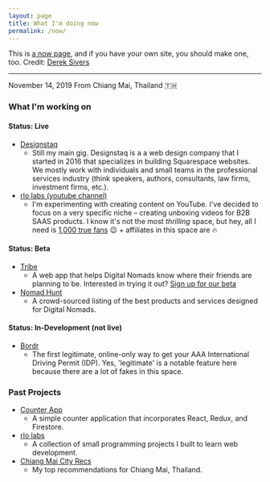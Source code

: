 ```yaml
---
layout: page
title: What I'm doing now
permalink: /now/
---
```


This is [a now page](https://nownownow.com/about), and if you have your own site, you should make one, too. Credit: [Derek Sivers](https://sivers.org/now)

---

November 14, 2019
From Chiang Mai, Thailand 🇹🇭

### What I'm working on

####  Status: Live
* [Designstaq]
  * Still my main gig. Designstaq is a a web design company that I started in 2016 that specializes in building Squarespace websites. We mostly work with individuals and small teams in the professional services industry (think speakers, authors, consultants, law firms, investment firms, etc.).
* [rlo labs (youtube channel)]
  * I'm experimenting with creating content on YouTube. I've decided to focus on a very specific niche – creating unboxing videos for B2B SAAS products. I know it's not the most *thrilling* space, but hey, all I need is [1,000 true fans] 😉 + affiliates in this space are 🔥

####  Status: Beta
* [Tribe]
  * A web app that helps Digital Nomads know where their friends are planning to be. Interested in trying it out? [Sign up for our beta]
* [Nomad Hunt]
  * A crowd-sourced listing of the best products and services designed for Digital Nomads.  
  
####  Status: In-Development (not live)
 * [Bordr]
   * The first legitimate, online-only way to get your AAA International Driving Permit (IDP). Yes, 'legitimate' is a notable feature here because there are a lot of fakes in this space.

### Past Projects
* [Counter App]
	* A simple counter application that incorporates React, Redux, and Firestore.
* [rlo labs]
	* A collection of small programming projects I built to learn web development.
* [Chiang Mai City Recs]
	* My top recommendations for Chiang Mai, Thailand.

  
[rlo labs]: <https://rlolabs.herokuapp.com/>
[Chiang Mai City Recs]: <https://cityrecs.rlolabs.com>
[Counter App]: <https://counter-app-d343f.firebaseapp.com/>
[rlo labs (youtube channel)]:<https://www.youtube.com/channel/UC0qkBFenqZlXVo8C4Js5svg/featured>
[Tribe]: <https://www.travelwithtribe.io/>
[Bordr]: <https://bordr.io/>
[Nomad Hunt]: <[http://nomadhunt.co/>
[Designstaq]: <https://designstaq.com/>
[Sign up for our beta]: <https://forms.gle/unipPFvjHRg3MAYM6>
[1,000 true fans]: <https://kk.org/thetechnium/1000-true-fans/>